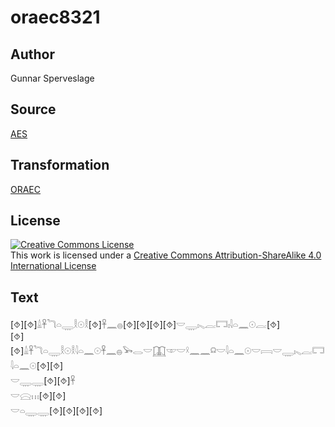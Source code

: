 # oraec8321

## Author

Gunnar Sperveslage

## Source

[AES](https://github.com/simondschweitzer/aes)

## Transformation

[ORAEC](https://oraec.github.io/)

## License

<a rel="license" href="http://creativecommons.org/licenses/by-sa/4.0/"><img alt="Creative Commons License" style="border-width:0" src="https://i.creativecommons.org/l/by-sa/4.0/88x31.png" /></a><br />This work is licensed under a <a rel="license" href="http://creativecommons.org/licenses/by-sa/4.0/">Creative Commons Attribution-ShareAlike 4.0 International License</a>

## Text

[⯑][⯑]𓏙𓋹𓆓𓏏𓇾𓎛𓇳𓎛[⯑]𓋹𓈖𓐍[⯑][⯑][⯑][⯑]𓎟𓇾𓏤𓈅𓐛𓉐𓏤𓇋𓏏𓈖𓇳𓐛[⯑]<br>
[⯑][⯑]𓏙𓋹𓆓𓏏𓇾𓎛𓇳𓎛𓇋𓏏𓈖𓇳𓋹𓈖𓐍𓅨𓂋𓎟𓉳𓎱𓎟𓍲𓈖𓈖𓍶𓎟𓇋𓏏𓈖𓇳𓎟𓇯𓎟𓇾𓏤𓈅𓐛𓉐𓇋𓏏𓈖𓇳[⯑][⯑]<br>
𓎟𓇾𓇾[⯑][⯑]𓋹<br>
𓎟𓈍𓏥[⯑][⯑]<br>
𓎟𓏏𓇾𓇾[⯑][⯑][⯑][⯑]<br>
